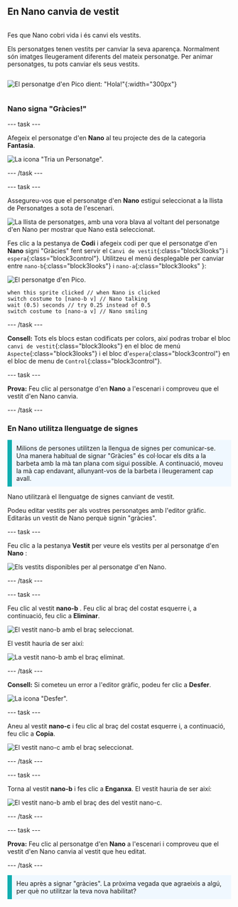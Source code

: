 ## En Nano canvia de vestit

<div style="display: flex; flex-wrap: wrap">
<div style="flex-basis: 200px; flex-grow: 1; margin-right: 15px;">

Fes que Nano cobri vida i és canvi els vestits.

Els personatges tenen vestits per canviar la seva aparença. Normalment són imatges lleugerament diferents del mateix personatge. Per animar personatges, tu pots canviar els seus vestits.

</div>
<div>

![El personatge d'en Pico dient: "Hola!"](images/pico-step2.png){:width="300px"}

</div>
</div>

### Nano signa "Gràcies!"

--- task ---

Afegeix el personatge d'en  **Nano**  al teu projecte des de la categoria  **Fantasia**.

![La icona "Tria un Personatge".](images/choose-sprite-menu.png)

--- /task ---

--- task ---

Assegureu-vos que el personatge d'en **Nano** estigui seleccionat a la llista de Personatges a sota de l'escenari.

![La llista de personatges, amb una vora blava al voltant del personatge d'en Nano per mostrar que Nano està seleccionat.](images/nano-selected.png)

Fes clic a  la pestanya de **Codi**  i afegeix codi per que el personatge d'en  **Nano** signi "Gràcies" fent servir el  `Canvi de vestit`{:class="block3looks"} i `espera`{:class="block3control"}. Utilitzeu el menú desplegable per canviar entre `nano-b`{:class="block3looks"} i `nano-a`{:class="block3looks" }:

![El personatge d'en Pico.](images/nano-sprite.png)

```blocks3
when this sprite clicked // when Nano is clicked
switch costume to [nano-b v] // Nano talking
wait (0.5) seconds // try 0.25 instead of 0.5
switch costume to [nano-a v] // Nano smiling
```
--- /task ---

**Consell:** Tots els blocs estan codificats per colors, així podras trobar el bloc `canvi de vestit`{:class="block3looks"} en  el bloc de menú `Aspecte`{:class="block3looks"} i el bloc d'`espera`{:class="block3control"} en el bloc de menu de `Control`{:class="block3control"}.

--- task ---

**Prova:** Feu clic al personatge d'en **Nano**  a l'escenari i comproveu que el vestit d'en Nano canvia.

--- /task ---

### En Nano utilitza llenguatge de signes

<p style="border-left: solid; border-width:10px; border-color: #0faeb0; background-color: aliceblue; padding: 10px;">Milions de persones utilitzen la llengua de signes per comunicar-se. Una manera habitual de signar "Gràcies" és col·locar els dits a la barbeta amb la mà tan plana com sigui possible. A continuació, moveu la mà cap endavant, allunyant-vos de la barbeta i lleugerament cap avall. 
</p>

<!-- Add a video of someone signing -->

Nano utilitzarà el llenguatge de signes canviant de vestit.

Podeu editar vestits per als vostres personatges amb l'editor gràfic. Editaràs un vestit de Nano perquè signin "gràcies".

--- task ---

Feu clic a la pestanya **Vestit** per veure els vestits per al personatge d'en  **Nano** :

![Els vestits disponibles per al personatge d'en Nano.](images/nano-costumes.png)

--- /task ---

--- task ---

Feu clic al vestit **nano-b** . Feu clic al braç del costat esquerre i, a continuació, feu clic a **Eliminar**.

![El vestit nano-b amb el braç seleccionat.](images/nano-arm-selected.png)

El vestit hauria de ser així:

![La vestit nano-b amb el braç eliminat.](images/nano-arm-deleted.png)

--- /task ---

**Consell:** Si cometeu un error a l'editor gràfic, podeu fer clic a **Desfer**.

![La icona "Desfer".](images/nano-undo.png)

--- task ---

Aneu al vestit **nano-c** i feu clic al braç del costat esquerre i, a continuació, feu clic a **Copia**.

![El vestit nano-c amb el braç seleccionat.](images/nano-c-arm-selected.png)

--- /task ---

--- task ---

Torna al vestit **nano-b** i fes clic a **Enganxa**. El vestit hauria de ser així:

![El vestit nano-b amb el braç des del vestit nano-c.](images/nano-b-new-arm.png)

--- /task ---

--- task ---

**Prova:** Feu clic al personatge d'en **Nano** a l'escenari i comproveu que el vestit d'en Nano canvia al vestit que heu editat.

--- /task ---

<p style="border-left: solid; border-width:10px; border-color: #0faeb0; background-color: aliceblue; padding: 10px;">Heu après a signar "gràcies". La pròxima vegada que agraeixis a algú, per què no utilitzar la teva nova habilitat?
</p>


